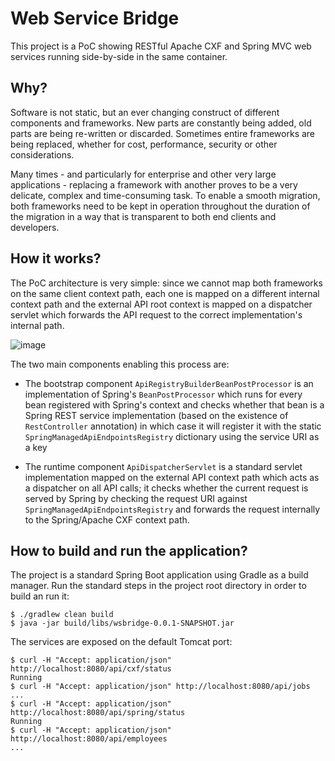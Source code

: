 # Web Service Bridge

This project is a PoC showing RESTful Apache CXF and Spring MVC web services running side-by-side in the same container.

## Why?

Software is not static, but an ever changing construct of different components and frameworks. New parts are constantly being added, old parts are being re-written or discarded. Sometimes entire frameworks are being replaced, whether for cost, performance, security or other considerations.

Many times - and particularly for enterprise and other very large applications - replacing a framework with another proves to be a very delicate, complex and time-consuming task. To enable a smooth migration, both frameworks need to be kept in operation throughout the duration of the migration in a way that is transparent to both end clients and developers.

## How it works?

The PoC architecture is very simple: since we cannot map both frameworks on the same client context path, each one is mapped on a different internal context path and the external API root context is mapped on a dispatcher servlet which forwards the API request to the correct implementation's internal path.

![image](https://user-images.githubusercontent.com/3442410/233148624-e550f62c-f760-4f61-b455-7f6f9d7a9149.png)

The two main components enabling this process are:

- The bootstrap component `ApiRegistryBuilderBeanPostProcessor` is an implementation of Spring's `BeanPostProcessor` which runs for every bean registered with Spring's context and checks whether that bean is a Spring REST service implementation (based on the existence of `RestController` annotation) in which case it will register it with the static `SpringManagedApiEndpointsRegistry` dictionary using the service URI as a key

- The runtime component `ApiDispatcherServlet` is a standard servlet implementation mapped on the external API context path which acts as a dispatcher on all API calls; it checks whether the current request is served by Spring by checking the request URI against `SpringManagedApiEndpointsRegistry` and forwards the request internally to the Spring/Apache CXF context path.

## How to build and run the application?

The project is a standard Spring Boot application using Gradle as a build manager. Run the standard steps in the project root directory in order to build an run it:
```shell
$ ./gradlew clean build
$ java -jar build/libs/wsbridge-0.0.1-SNAPSHOT.jar
```

The services are exposed on the default Tomcat port:
```shell
$ curl -H "Accept: application/json" http://localhost:8080/api/cxf/status
Running
$ curl -H "Accept: application/json" http://localhost:8080/api/jobs
...
$ curl -H "Accept: application/json" http://localhost:8080/api/spring/status
Running
$ curl -H "Accept: application/json" http://localhost:8080/api/employees
...
```
